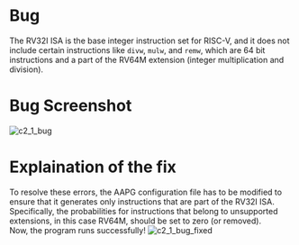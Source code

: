 # Bug
The RV32I ISA is the base integer instruction set for RISC-V, and it does not include certain instructions like `divw`, `mulw`, and `remw`, which are 64 bit instructions and a part of the RV64M extension (integer multiplication and division).  

# Bug Screenshot
![c2_1_bug](https://github.com/vyomasystems-lab/riscv-ctb-challenge-ShwetaKiranTotla/assets/109335487/b37535df-7e74-4d70-9bdb-fd1dec501db4)

# Explaination of the fix

To resolve these errors, the AAPG configuration file has to be modified to ensure that it generates only instructions that are part of the RV32I ISA.  
Specifically, the probabilities for instructions that belong to unsupported extensions, in this case RV64M, should be set to zero (or removed).  
Now, the program runs successfully!
![c2_1_bug_fixed](https://github.com/vyomasystems-lab/riscv-ctb-challenge-ShwetaKiranTotla/assets/109335487/903d8e3f-2b3a-4b87-ba9d-a871beadbcda)
